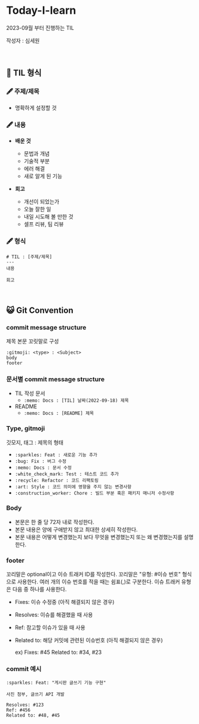 # Today-I-learn
2023-09월 부터 진행하는 TIL

작성자 : 심세원

<br>

## 📖 TIL 형식

### 🖋️ 주제/제목 
- 명확하게 설정할 것

### 🖋️ 내용
- **배운 것** 
  - 문법과 개념
  - 기술적 부분
  - 에러 해결
  - 새로 알게 된 기능
  
- **회고**
  - 개선이 되었는가
  - 오늘 잘한 일
  - 내일 시도해 볼 만한 것
  - 셀프 리뷰, 팀 리뷰
  
### 🖋️ 형식
```
# TIL : [주제/제목]
---
내용

회고

```

<br>


## 😺 Git Convention

### commit message structure
제목 본문 꼬릿말로 구성 
``` 
:gitmoji: <type> : <Subject>
body
footer
 ```
  ### 문서별 commit message structure
 - TIL 작성 문서
    - `:memo: Docs : [TIL] 날짜(2022-09-18) 제목`
- README
    - `:memo: Docs : [README] 제목`

### Type, gitmoji

깃모지, 태그 : 제목의 형태
- `:sparkles: Feat : 새로운 기능 추가`
- `:bug: Fix : 버그 수정`
- `:memo: Docs : 문서 수정`
- `:white_check_mark: Test : 테스트 코드 추가`
- `:recycle: Refactor : 코드 리팩토링`
- `:art: Style : 코드 의미에 영향을 주지 않는 변경사항`
- `:construction_worker: Chore : 빌드 부분 혹은 패키지 매니저 수정사항`

### Body
- 본문은 한 줄 당 72자 내로 작성한다.
- 본문 내용은 양에 구애받지 않고 최대한 상세히 작성한다.
- 본문 내용은 어떻게 변경했는지 보다 무엇을 변경했는지 또는 왜 변경했는지를 설명한다.

### footer
  꼬리말은 optional이고 이슈 트래커 ID를 작성한다.
꼬리말은 "유형: #이슈 번호" 형식으로 사용한다.
여러 개의 이슈 번호를 적을 때는 쉼표(,)로 구분한다.
이슈 트래커 유형은 다음 중 하나를 사용한다.
- Fixes: 이슈 수정중 (아직 해결되지 않은 경우)
- Resolves: 이슈를 해결했을 때 사용
- Ref: 참고할 이슈가 있을 때 사용
- Related to: 해당 커밋에 관련된 이슈번호 (아직 해결되지 않은 경우)
  
    ex) Fixes: #45 Related to: #34, #23

### commit 예시
```
:sparkles: Feat: "게시판 글쓰기 기능 구현"

사진 첨부, 글쓰기 API 개발

Resolves: #123
Ref: #456
Related to: #48, #45
```